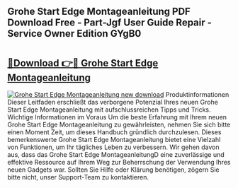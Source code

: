 ## Grohe Start Edge Montageanleitung PDF Download Free - Part-Jgf User Guide Repair - Service Owner Edition GYgB0

# <h2><a href="http://df7cc1l.blite.top/?on=Grohe+Start+Edge+Montageanleitung">🔗Download 👉🔴 Grohe Start Edge Montageanleitung</a></h2>

[![Grohe Start Edge Montageanleitung new download](https://i.imgur.com/lujVjoI.png)](http://df7cc1l.blite.top/?on=Grohe+Start+Edge+Montageanleitung)
Produktinformationen Dieser Leitfaden erschließt das verborgene Potenzial Ihres neuen Grohe Start Edge Montageanleitung mit aufschlussreichen Tipps und Tricks. Wichtige Informationen im Voraus Um die beste Erfahrung mit Ihrem neuen Grohe Start Edge Montageanleitung zu gewährleisten, nehmen Sie sich bitte einen Moment Zeit, um dieses Handbuch gründlich durchzulesen. Dieses bemerkenswerte Grohe Start Edge Montageanleitung bietet eine Vielzahl von Funktionen, um Ihr tägliches Leben zu verbessern. Wir gehen davon aus, dass das Grohe Start Edge MontageanleitungD eine zuverlässige und effektive Ressource auf Ihrem Weg zur Beherrschung der Verwendung Ihres neuen Gadgets war. Sollten Sie Hilfe oder Klärung benötigen, zögern Sie bitte nicht, unser Support-Team zu kontaktieren.
